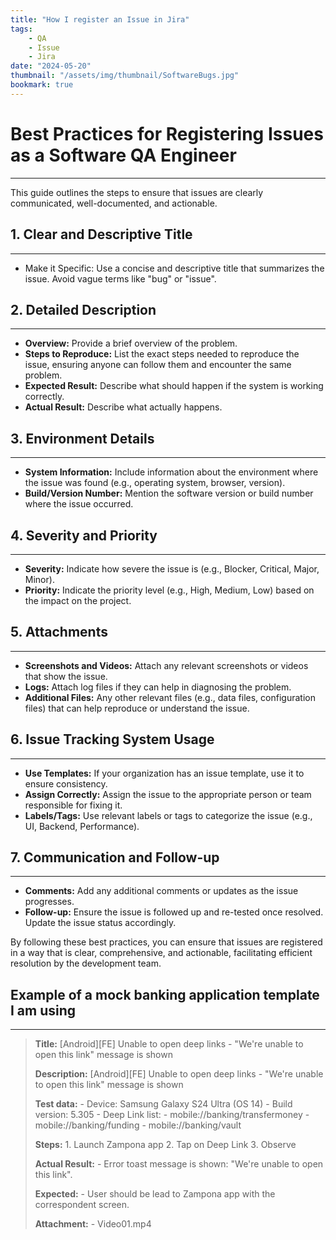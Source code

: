 ```yaml
---
title: "How I register an Issue in Jira"
tags:
    - QA
    - Issue
    - Jira
date: "2024-05-20"
thumbnail: "/assets/img/thumbnail/SoftwareBugs.jpg"
bookmark: true
---
```


# Best Practices for Registering Issues as a Software QA Engineer
---
This guide outlines the steps to ensure that issues are clearly communicated, well-documented, and actionable.

## 1. Clear and Descriptive Title
---
- Make it Specific: Use a concise and descriptive title that summarizes the issue. Avoid vague terms like "bug" or "issue".

## 2. Detailed Description
---
- **Overview:** Provide a brief overview of the problem.
- **Steps to Reproduce:** List the exact steps needed to reproduce the issue, ensuring anyone can follow them and encounter the same problem.
- **Expected Result:** Describe what should happen if the system is working correctly.
- **Actual Result:** Describe what actually happens.

## 3. Environment Details
---
- **System Information:** Include information about the environment where the issue was found (e.g., operating system, browser, version).
- **Build/Version Number:** Mention the software version or build number where the issue occurred.

## 4. Severity and Priority
---
- **Severity:** Indicate how severe the issue is (e.g., Blocker, Critical, Major, Minor).
- **Priority:** Indicate the priority level (e.g., High, Medium, Low) based on the impact on the project.

## 5. Attachments
---
- **Screenshots and Videos:** Attach any relevant screenshots or videos that show the issue.
- **Logs:** Attach log files if they can help in diagnosing the problem.
- **Additional Files:** Any other relevant files (e.g., data files, configuration files) that can help reproduce or understand the issue.

## 6. Issue Tracking System Usage
---
- **Use Templates:** If your organization has an issue template, use it to ensure consistency.
- **Assign Correctly:** Assign the issue to the appropriate person or team responsible for fixing it.
- **Labels/Tags:** Use relevant labels or tags to categorize the issue (e.g., UI, Backend, Performance).

## 7. Communication and Follow-up
---
- **Comments:** Add any additional comments or updates as the issue progresses.
- **Follow-up:** Ensure the issue is followed up and re-tested once resolved. Update the issue status accordingly.

By following these best practices, you can ensure that issues are registered in a way that is clear, comprehensive, and actionable, facilitating efficient resolution by the development team.

## Example of a mock banking application template I am using
---

>**Title:** [Android][FE] Unable to open deep links - "We're unable to open this link" message is shown
>
>**Description:**
>    [Android][FE] Unable to open deep links - "We're unable to open this link" message is shown
>
>    **Test data:**
>        - Device: Samsung Galaxy S24 Ultra (OS 14) 
>        - Build version: 5.305
>        - Deep Link list:
>            - mobile://banking/transfermoney
>            - mobile://banking/funding
>            - mobile://banking/vault
>    
>    **Steps:**
>        1. Launch Zampona app
>        2. Tap on Deep Link
>        3. Observe
>    
>    **Actual Result:**
>        - Error toast message is shown: "We're unable to open this link".
>
>    **Expected:**
>        - User should be lead to Zampona app with the correspondent screen.
>
>    **Attachment:**
>        - Video01.mp4

